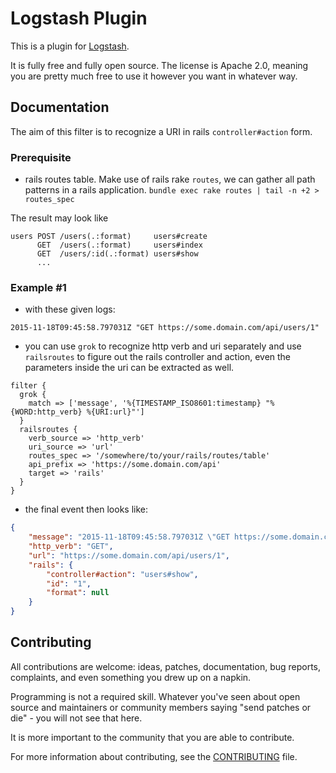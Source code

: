 # Logstash Plugin

This is a plugin for [Logstash](https://github.com/elastic/logstash).

It is fully free and fully open source. The license is Apache 2.0, meaning you are pretty much free to use it however you want in whatever way.

## Documentation

The aim of this filter is to recognize a URI in rails `controller#action` form.

### Prerequisite
- rails routes table.
Make use of rails rake `routes`, we can gather all path patterns in a rails application.
`bundle exec rake routes | tail -n +2 > routes_spec`

The result may look like
```
users POST /users(.:format)     users#create
      GET  /users(.:format)     users#index
      GET  /users/:id(.:format) users#show
      ...
```

### Example #1
- with these given logs:
```
2015-11-18T09:45:58.797031Z "GET https://some.domain.com/api/users/1"
```

- you can use `grok` to recognize http verb and uri separately and use `railsroutes` to figure out the rails controller and action, even the parameters inside the uri can be extracted as well.
```
filter {
  grok {
    match => ['message', '%{TIMESTAMP_ISO8601:timestamp} "%{WORD:http_verb} %{URI:url}"']
  }
  railsroutes {
    verb_source => 'http_verb'
    uri_source => 'url'
    routes_spec => '/somewhere/to/your/rails/routes/table'
    api_prefix => 'https://some.domain.com/api'
    target => 'rails'
  }
}
```

- the final event then looks like:
```json
{
    "message": "2015-11-18T09:45:58.797031Z \"GET https://some.domain.com/api/users/1\"",
    "http_verb": "GET",
    "url": "https://some.domain.com/api/users/1",
    "rails": {
        "controller#action": "users#show",
        "id": "1",
        "format": null
    }
}
```

## Contributing

All contributions are welcome: ideas, patches, documentation, bug reports, complaints, and even something you drew up on a napkin.

Programming is not a required skill. Whatever you've seen about open source and maintainers or community members  saying "send patches or die" - you will not see that here.

It is more important to the community that you are able to contribute.

For more information about contributing, see the [CONTRIBUTING](https://github.com/elastic/logstash/blob/master/CONTRIBUTING.md) file.
